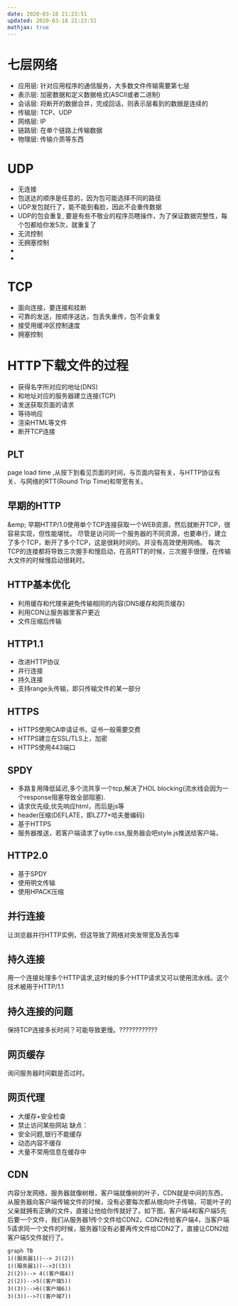 ```yaml
---
date: 2020-03-18 21:23:51
updated: 2020-03-18 21:23:51
mathjax: true
---
```


# 七层网络
- 应用层: 针对应用程序的通信服务，大多数文件传输需要第七层
- 表示层: 加密数据和定义数据格式(ASCII或者二进制)
- 会话层: 将断开的数据合并，完成回话，则表示层看到的数据是连续的
- 传输层: TCP、UDP
- 网络层: IP
- 链路层: 在单个链路上传输数据
- 物理层: 传输介质等东西


# UDP
- 无连接
- 包送达的顺序是任意的，因为包可能选择不同的路径
- UDP发包就行了，能不能到看脸，因此不会重传数据
- UDP的包会重复, 要是有些不敬业的程序员瞎操作，为了保证数据完整性，每个包都给你发5次，就重复了
- 无流控制
- 无拥塞控制
-
- <!---more-->


# TCP
- 面向连接，要连接和挂断
- 可靠的发送，按顺序送达，包丢失重传，包不会重复
- 接受用缓冲区控制速度
- 拥塞控制

# HTTP下载文件的过程
- 获得名字所对应的地址(DNS)
- 和地址对应的服务器建立连接(TCP)
- 发送获取页面的请求
- 等待响应
- 渲染HTML等文件
- 断开TCP连接

## PLT
 page load time ,从按下到看见页面的时间，与页面内容有关，与HTTP协议有关、与网络的RTT(Round Trip Time)和带宽有关。

## 早期的HTTP
&emp; 早期HTTP/1.0使用单个TCP连接获取一个WEB资源，然后就断开TCP，很容易实现，但性能堪忧。
 尽管是访问同一个服务器的不同资源，也要串行，建立了多个TCP，断开了多个TCP，这是很耗时间的。并没有高效使用网络。
 每次TCP的连接都将导致三次握手和慢启动，在高RTT的时候，三次握手很慢，在传输大文件的时候慢启动很耗时。

## HTTP基本优化
- 利用缓存和代理来避免传输相同的内容(DNS缓存和网页缓存)
- 利用CDN让服务器里客户更近
- 文件压缩后传输

## HTTP1.1
- 改进HTTP协议
- 并行连接
- 持久连接
- 支持range头传输，即只传输文件的某一部分

## HTTPS
- HTTPS使用CA申请证书，证书一般需要交费
- HTTPS建立在SSL/TLS上，加密
- HTTPS使用443端口


## SPDY
- 多路复用降低延迟,多个流共享一个tcp,解决了HOL blocking(流水线会因为一个response阻塞导致全部阻塞).
- 请求优先级,优先响应html，而后是js等
- header压缩(DEFLATE，即LZ77+哈夫曼编码)
- 基于HTTPS
- 服务器推送，若客户端请求了sytle.css,服务器会吧style.js推送给客户端，

## HTTP2.0
- 基于SPDY
- 使用明文传输
- 使用HPACK压缩


## 并行连接
 让浏览器并行HTTP实例，但这导致了网络对突发带宽及丢包率

## 持久连接
 用一个连接处理多个HTTP请求,这时候的多个HTTP请求又可以使用流水线。这个技术被用于HTTP/1.1

## 持久连接的问题
 保持TCP连接多长时间？可能导致更慢。????????????

## 网页缓存
 询问服务器时间戳是否过时。

## 网页代理
- 大缓存+安全检查
- 禁止访问某些网站
缺点：
- 安全问题,银行不能缓存
- 动态内容不缓存
- 大量不常用信息在缓存中

## CDN
 内容分发网络，服务器就像树根，客户端就像树的叶子，CDN就是中间的东西，从服务器向客户端传输文件的时候，没有必要每次都从根向叶子传输，可能叶子的父亲就拥有正确的文件，直接让他给你传就好了。如下图，客户端4和客户端5先后要一个文件，我们从服务器1传个文件给CDN2，CDN2传给客户端4，当客户端5请求同一个文件的时候，服务器1没有必要再传文件给CDN2了，直接让CDN2给客户端5文件就行了。
```mermaid
graph TB
1((服务器1))--> 2((2))
1((服务器1))-->3((3))
2((2))--> 4((客户端4))
2((2))-->5((客户端5))
3((3))-->6((客户端6))
3((3))-->7((客户端7))
```